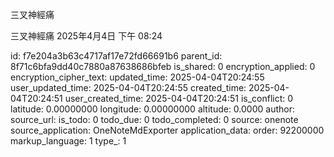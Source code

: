 三叉神經痛

三叉神經痛
2025年4月4日
下午 08:24


id: f7e204a3b63c4717af17e72fd66691b6
parent_id: 8f71c6bfa9dd40c7880a87638686bfeb
is_shared: 0
encryption_applied: 0
encryption_cipher_text: 
updated_time: 2025-04-04T20:24:55
user_updated_time: 2025-04-04T20:24:55
created_time: 2025-04-04T20:24:51
user_created_time: 2025-04-04T20:24:51
is_conflict: 0
latitude: 0.00000000
longitude: 0.00000000
altitude: 0.0000
author: 
source_url: 
is_todo: 0
todo_due: 0
todo_completed: 0
source: onenote
source_application: OneNoteMdExporter
application_data: 
order: 92200000
markup_language: 1
type_: 1
